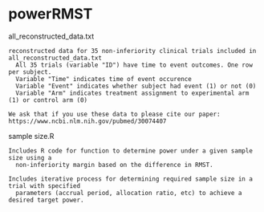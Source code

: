 # powerRMST

all_reconstructed_data.txt

    reconstructed data for 35 non-inferiority clinical trials included in all_reconstructed_data.txt
      All 35 trials (variable "ID") have time to event outcomes. One row per subject. 
      Variable "Time" indicates time of event occurence
      Variable "Event" indicates whether subject had event (1) or not (0)
      Variable "Arm" indicates treatment assignment to experimental arm (1) or control arm (0)
  
    We ask that if you use these data to please cite our paper: https://www.ncbi.nlm.nih.gov/pubmed/30074407
  
sample size.R 
  
    Includes R code for function to determine power under a given sample size using a 
      non-inferiority margin based on the difference in RMST. 
    
    Includes iterative process for determining required sample size in a trial with specified 
      parameters (accrual period, allocation ratio, etc) to achieve a desired target power. 
    
